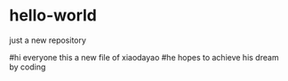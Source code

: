 # hello-world
just a  new repository

#hi everyone this a new file of xiaodayao
#he hopes to achieve his dream by coding
